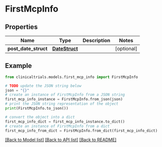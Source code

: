 # FirstMcpInfo


## Properties

Name | Type | Description | Notes
------------ | ------------- | ------------- | -------------
**post_date_struct** | [**DateStruct**](DateStruct.md) |  | [optional] 

## Example

```python
from clinicaltrials.models.first_mcp_info import FirstMcpInfo

# TODO update the JSON string below
json = "{}"
# create an instance of FirstMcpInfo from a JSON string
first_mcp_info_instance = FirstMcpInfo.from_json(json)
# print the JSON string representation of the object
print(FirstMcpInfo.to_json())

# convert the object into a dict
first_mcp_info_dict = first_mcp_info_instance.to_dict()
# create an instance of FirstMcpInfo from a dict
first_mcp_info_from_dict = FirstMcpInfo.from_dict(first_mcp_info_dict)
```
[[Back to Model list]](../README.md#documentation-for-models) [[Back to API list]](../README.md#documentation-for-api-endpoints) [[Back to README]](../README.md)


